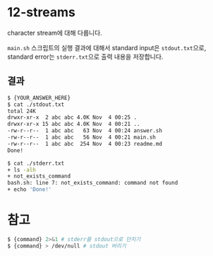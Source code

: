 # 12-streams

character stream에 대해 다룹니다.

`main.sh` 스크립트의 실행 결과에 대해서 standard input은 `stdout.txt`으로, standard error는 `stderr.txt`으로 출력 내용을 저장합니다.

## 결과
```bash
$ {YOUR_ANSWER_HERE}
$ cat ./stdout.txt
total 24K
drwxr-xr-x  2 abc abc 4.0K Nov  4 00:25 .
drwxr-xr-x 15 abc abc 4.0K Nov  4 00:21 ..
-rw-r--r--  1 abc abc   63 Nov  4 00:24 answer.sh
-rw-r--r--  1 abc abc   56 Nov  4 00:21 main.sh
-rw-r--r--  1 abc abc  254 Nov  4 00:23 readme.md
Done!

$ cat ./stderr.txt
+ ls -alh
+ not_exists_command
bash.sh: line 7: not_exists_command: command not found
+ echo 'Done!'

```

# 참고

```bash
$ {command} 2>&1 # stderr를 stdout으로 던지기
$ {command} > /dev/null # stdout 버리기
```
